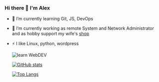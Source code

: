### Hi there 👋 I'm Alex

- 🌱 I’m currently learning Git, JS, DevOps
- 🔭 I’m currently working as remote System and Network Administrator and as hobby support my wife's [shop](https://busiko.shop)
- ⚡ I like Linux, python, wordpress
  
  ![learn WebDEV](https://i.pinimg.com/1200x/92/8f/90/928f90bcd221f78a30f18541a5ca2e7f.jpg)

  [![GitHub stats](https://github-readme-stats.vercel.app/api?username=alkozp&show_icons=true&theme=chartreuse-dark)](https://github.com/alkozp/)

  [![Top Langs](https://github-readme-stats.vercel.app/api/top-langs/?username=alkozp&langs_count=20&layout=compact)](https://github.com/alkozp/)
<!--
**alkozp/alkozp** is a ✨ _special_ ✨ repository because its `README.md` (this file) appears on your GitHub profile.

Here are some ideas to get you started:

- 🔭 I’m currently working on ...
- 🌱 I’m currently learning ...
- 👯 I’m looking to collaborate on ...
- 🤔 I’m looking for help with ...
- 💬 Ask me about ...
- 📫 How to reach me: ...
- 😄 Pronouns: ...
- ⚡ Fun fact: ...
-->
